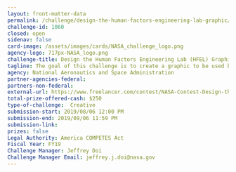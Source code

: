 ```yaml
---
layout: front-matter-data
permalink: /challenge/design-the-human-factors-engineering-lab-graphic/
challenge-id: 1060
closed: open
sidenav: false
card-image: /assets/images/cards/NASA_challenge_logo.png
agency-logo: 717px-NASA_logo.png
challenge-title: Design the Human Factors Engineering Lab (HFEL) Graphic
tagline: The goal of this challenge is to create a graphic to be used by the Human Factors Engineering Lab (HFEL) team. Living and working in space presents unique challenges unlike those experienced on Earth. The human factors specialists in the HFEL at NASA Johnson Space Center (JSC) study the human both physically and psychologically in order to design and develop the tools, equipment, and vehicles that astronauts need to successfully and safely perform their work on missions to the Moon, Mars and beyond. The lab provides evaluation, testing, and analysis for the design of human system interactions including displays and controls, workstations, and vehicle/habitat environments.
agency: National Aeronautics and Space Administration
partner-agencies-federal: 
partners-non-federal: 
external-url: https://www.freelancer.com/contest/NASA-Contest-Design-the-Human-Factors-Engineering-Lab-HFEL-Graphic-1559091
total-prize-offered-cash: $250
type-of-challenge:  Creative
submission-start: 2019/08/06 12:00 PM
submission-end: 2019/09/06 11:59 PM
submission-link: 
prizes: false
Legal Authority: America COMPETES Act
Fiscal Year: FY19
Challenge Manager: Jeffrey Doi
Challenge Manager Email: jeffrey.j.doi@nasa.gov
---
```

